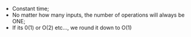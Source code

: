 - Constant time;
- No matter how many inputs, the number of operations will always be ONE;
- If its 0(1) or O(2) etc..., we round it down to O(1)